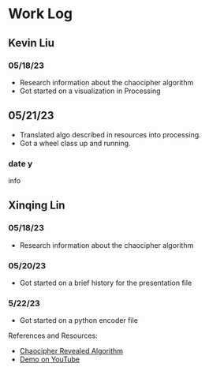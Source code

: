 # Work Log

## Kevin Liu

### 05/18/23

- Research information about the chaocipher algorithm
- Got started on a visualization in Processing

## 05/21/23

- Translated algo described in resources into processing.
- Got a wheel class up and running.
### date y

info


## Xinqing Lin

### 05/18/23

- Research information about the chaocipher algorithm

### 05/20/23

- Got started on a brief history for the presentation file

### 5/22/23

- Got started on a python encoder file

References and Resources:
- [Chaocipher Revealed Algorithm](http://www.chaocipher.com/ActualChaocipher/Chaocipher-Revealed-Algorithm.pdf)
- [Demo on YouTube](https://www.youtube.com/watch?v=0tL9A69olRc)
